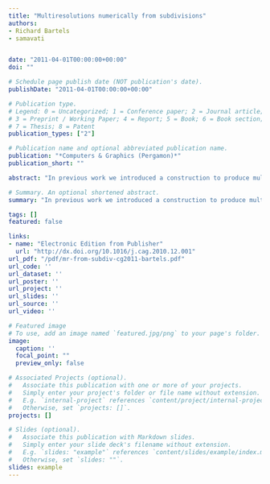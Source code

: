 ```yaml
---
title: "Multiresolutions numerically from subdivisions"
authors:
- Richard Bartels
- samavati


date: "2011-04-01T00:00:00+00:00"
doi: ""

# Schedule page publish date (NOT publication's date).
publishDate: "2011-04-01T00:00:00+00:00"

# Publication type.
# Legend: 0 = Uncategorized; 1 = Conference paper; 2 = Journal article;
# 3 = Preprint / Working Paper; 4 = Report; 5 = Book; 6 = Book section;
# 7 = Thesis; 8 = Patent
publication_types: ["2"]

# Publication name and optional abbreviated publication name.
publication: "*Computers & Graphics (Pergamon)*"
publication_short: ""

abstract: "In previous work we introduced a construction to produce multiresolutions from given subdivisions. A portion of that construction required solving bilinear equations using a symbolic algebra system. Here we replace the bilinear equations with a pair of linear equation systems, resulting in a completely numerical construction. Diagrammatic tools provide assistance in carrying this out. The construction is shown for an example of univariate subdivision. The results for a bivariate subdivision are given to illustrate the construction's ability to handle multivariate meshes, as well as special points, without requiring any modification of approach. The construction usually results in analysis and reconstruction filters that are finite, since it seeks each filter locally for the neighborhood of the mesh to which it applies. The use of a set of filters constructed in this way is compared with filters based on spline wavelets for image …"

# Summary. An optional shortened abstract.
summary: "In previous work we introduced a construction to produce multiresolutions from given subdivisions. A portion of that construction required solving bilinear equations using a symbolic algebra system. Here we replace the bilinear equations with a pair of linear equation systems, resulting in a completely numerical construction. Diagrammatic tools provide assistance in carrying this out. The construction is shown for an example of univariate subdivision. The results for a bivariate subdivision are ..."

tags: []
featured: false

links:
- name: "Electronic Edition from Publisher"
  url: "http://dx.doi.org/10.1016/j.cag.2010.12.001"
url_pdf: "/pdf/mr-from-subdiv-cg2011-bartels.pdf"
url_code: ''
url_dataset: ''
url_poster: ''
url_project: ''
url_slides: ''
url_source: ''
url_video: ''

# Featured image
# To use, add an image named `featured.jpg/png` to your page's folder. 
image:
  caption: ''
  focal_point: ""
  preview_only: false

# Associated Projects (optional).
#   Associate this publication with one or more of your projects.
#   Simply enter your project's folder or file name without extension.
#   E.g. `internal-project` references `content/project/internal-project/index.md`.
#   Otherwise, set `projects: []`.
projects: []

# Slides (optional).
#   Associate this publication with Markdown slides.
#   Simply enter your slide deck's filename without extension.
#   E.g. `slides: "example"` references `content/slides/example/index.md`.
#   Otherwise, set `slides: ""`.
slides: example
---
```


